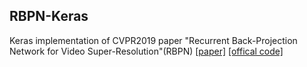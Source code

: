 ## RBPN-Keras

Keras implementation of CVPR2019 paper "Recurrent Back-Projection Network for Video Super-Resolution"(RBPN) [[paper]](https://arxiv.org/abs/1903.10128) [[offical code]](https://github.com/alterzero/RBPN-PyTorch)